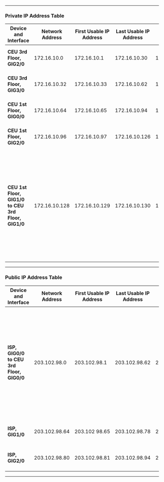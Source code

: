 
---
### Private IP Address Table

| Device and Interface         | Network Address | First Usable IP Address | Last Usable IP Address | Broadcast Address | Subnet Mask       | Notes                                                                                       |
|------------------------------|-----------------|--------------------------|-------------------------|-------------------|-------------------|---------------------------------------------------------------------------------------------|
| **CEU 3rd Floor, GIG2/0**    | 172.16.10.0     | 172.16.10.1             | 172.16.10.30           | 172.16.10.31      | 255.255.255.224   | Use last usable IP address                                                                  |
| **CEU 3rd Floor, GIG3/0**    | 172.16.10.32    | 172.16.10.33            | 172.16.10.62           | 172.16.10.63      | 255.255.255.224   | Use last usable IP address                                                                  |
| **CEU 1st Floor, GIG0/0**    | 172.16.10.64    | 172.16.10.65            | 172.16.10.94           | 172.16.10.95      | 255.255.255.224   | Use last usable IP address                                                                  |
| **CEU 1st Floor, GIG2/0**    | 172.16.10.96    | 172.16.10.97            | 172.16.10.126          | 172.16.10.127     | 255.255.255.224   | Use last usable IP address                                                                  |
| **CEU 1st Floor, GIG1/0 to CEU 3rd Floor, GIG1/0** | 172.16.10.128   | 172.16.10.129          | 172.16.10.130          | 172.16.10.131     | 255.255.255.252   | Use first usable IP address on CEU 3rd Floor Router side and second usable on CEU 1st Floor Router side |
---
### Public IP Address Table

| Device and Interface         | Network Address | First Usable IP Address | Last Usable IP Address | Broadcast Address | Subnet Mask       | Notes                                                                                       |
|------------------------------|-----------------|--------------------------|-------------------------|-------------------|-------------------|---------------------------------------------------------------------------------------------|
| **ISP, GIG0/0 to CEU 3rd Floor, GIG0/0** | 203.102.98.0  | 203.102.98.1           | 203.102.98.62          | 203.102.98.63     | 255.255.255.224   | Use first usable IP address on ISP Router side and second usable IP address on CEU 3rd Floor Router side |
| **ISP, GIG1/0**              | 203.102.98.64   | 203.102 98.65            | 203.102.98.78           | 203.102.98.79      | 255.255.255.240   | Use last usable IP address                                                                  |
| **ISP, GIG2/0**              | 203.102.98.80   | 203.102.98.81            | 203.102.98.94           | 203.102.98.95      | 255.255.255.240   | Use last usable IP address                                                                  |
---

